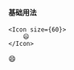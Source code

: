 <script lang="ts">
    import { Icon } from '$lib'
</script>

#### 基础用法

```svelte
<Icon size={60}>
    😄
</Icon>
```

<Icon size={60}>
    😄
</Icon>
